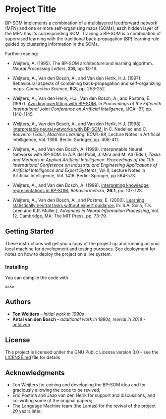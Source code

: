 # Project Title

BP-SOM implements a combination of a multilayered feedforward network (MFN) and one or more self-organising maps (SOMs);
each hidden layer of the MFN has its corresponding SOM. Training a BP-SOM is a combination of supervised learning with the
traditional back-propagation (BP) learning rule guided by clustering information in the SOMs.

Further reading:

* Weijters, A. (1995). The BP-SOM architecture and learning algorithm.
  *Neural Processing Letters*, **2:6**, pp. 13-16.
   
* Weijters, A., Van den Bosch, A., and Van den Herik,
  H.J. (1997). Behavioural aspects of combining back-propagation and
  self-organizing maps. *Connection
    Science*, **9:3**, pp. 253-252.
	  
* Weijters, A., Van den Herik, H.J., Van den Bosch, A., and
Postma, E. (1997). [Avoiding overfitting with BP-SOM.](https://www.ijcai.org/Proceedings/97-2/Papers/051.pdf) In
*Proceedings of the Fifteenth International Joint Conference on
    Artificial Intellgence*, IJCAI-97, pp. 1140-1145.
	
* Weijters, A., Van den Bosch, A., and Van den
  Herik, H.J. (1998). [Interpretable neural networks with BP-SOM.](https://link.springer.com/content/pdf/10.1007%2FBFb0026711.pdf) In
  C. Nedellec and C. Rouveirol (Eds.), *Machine Learning:
    ECML-98*, Lecture Notes in Artificial Intelligence,
  Vol. 1398. Berlin: Springer, pp. 406-411.

* Weijters, A., and Van den Bosch, A. (1998). Interpretable
  Neural Networks with BP-SOM. In A.P. del Pobil, J. Mira and M. Ali
  (Eds.), *Tasks and Methods in Applied Artificial Intelligence:
    Proceedings of the 11th International Conference on Industrial and
    Engineering Applications of Artificial Intelligence and Expert
    Systems*, Vol II, Lecture Notes in Artificial Intelligence, Vol. 
  1416. Berlin: Springer, pp 564-573.

* Weijters, A., and Van den Bosch, A. (1999). [Interpreting 
knowledge representations in BP-SOM.](https://www.jstage.jst.go.jp/article/bhmk1974/26/1/26_1_107/_pdf)
*Behaviormetrika*, **26:1**, pp. 107-128. 

* Weijters, A., Van den Bosch, A., and Postma, E. (2000). [Learning
  statistically neutral tasks without expert guidance.](https://papers.nips.cc/paper/1780-learning-statistically-neutral-tasks-without-expert-guidance.pdf) In: S.A. Solla,
  T.K. Leen and K.R. Muller.), *Advances in Neural
    Information Processing*, Vol. 12. Cambridge, MA: The MIT Press,
  pp. 73-79.

## Getting Started

These instructions will get you a copy of the project up and running on your local machine for development and testing purposes. See deployment for notes on how to deploy the project on a live system.

<!---
### Prerequisites

What things you need to install the software and how to install them

```
Give examples
```
--->

### Installing

You can compile the code with

```
make
```

<!---
And repeat

```
until finished
```

End with an example of getting some data out of the system or using it for a little demo
--->

<!---

## Running the tests

Explain how to run the automated tests for this system

### Break down into end to end tests

Explain what these tests test and why

```
Give an example
```

### And coding style tests

Explain what these tests test and why

```
Give an example
```

## Deployment

Add additional notes about how to deploy this on a live system

## Built With

* [Dropwizard](http://www.dropwizard.io/1.0.2/docs/) - The web framework used
* [Maven](https://maven.apache.org/) - Dependency Management
* [ROME](https://rometools.github.io/rome/) - Used to generate RSS Feeds

## Contributing

Please read [CONTRIBUTING.md](https://gist.github.com/PurpleBooth/b24679402957c63ec426) for details on our code of conduct, and the process for submitting pull requests to us.

## Versioning

We use [SemVer](http://semver.org/) for versioning. For the versions available, see the [tags on this repository](https://github.com/your/project/tags). 

--->

## Authors

* **Ton Weijters** - *Initial work in 1990s*
* **Antal van den Bosch** - *additional work in 1990s, revival in 2018* -  [antalvdb](https://github.com/antalvdb)

<!---
See also the list of [contributors](https://github.com/your/project/contributors) who participate in this project.
--->

## License

This project is licensed under the GNU Public License version 3.0 - see the [LICENSE.md](LICENSE.md) file for details

## Acknowledgments

* Ton Weijters for coining and developing the BP-SOM idea and for graciously allowing the code to be revived;
* Eric Postma and Jaap van den Herik for support and discussions, and co-writing some of the original papers;
* The Language Machine team (the Lamas) for the revival of the project 20 years later.
